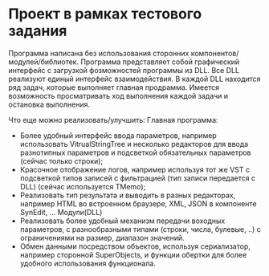 # Проект в рамках тестового задания
Программа написана без использования сторонних компонентов/модулей/библиотек.
Программа представляет собой графический интерфейс с загрузкой фозможностей программы из DLL.
Все DLL реализуют единый интерфейс взаимодействия.
В каждой DLL находится ряд задач, которые выполняет главная продрамма. Имеется возможность просматривать ход выполнения каждой задачи и остановка выполнения.

Что еще можно реализовать/улучшить:
Главная программа:
- Более удобный интерфейс ввода параметров, например использовать VitrualStringTree и несколько редакторов для ввода разнотипных параметров и подсветкой обязательных параметров (сейчас только строки);
- Красочное отображение логов, например используя тот же VST с подсветкой типов записей с фильтрацией (тип записи передается с DLL) (сейчас используется TMemo);
- Реализовать тип результата и выводить в разных редакторах, например HTML во встроенном браузере, XML, JSON в компоненте SynEdit, ...
Модули(DLL)
- Реализовать более удобный механизм передачи воходных параметров, с разнообразными типами (строки, числа, булевые, ..) с ограничениями на размер, диапазон значений.
- Обмен данными посредством объектов, используя сериализатор, например сторонной SuperObjects, и функции обертки для более удобного использования функционала.
